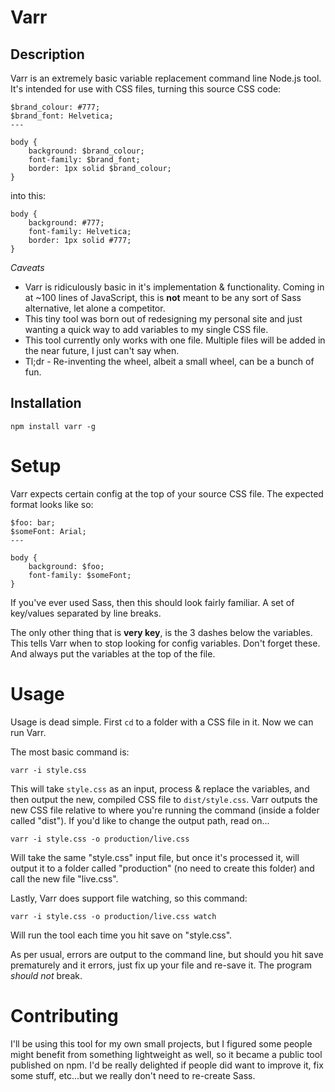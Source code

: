 # Varr

## Description

Varr is an extremely basic variable replacement command line Node.js tool. It's intended for use with CSS files, turning this source CSS code:

```
$brand_colour: #777;
$brand_font: Helvetica;
---

body {
	background: $brand_colour;
	font-family: $brand_font;
	border: 1px solid $brand_colour;
}

```

into this:

```
body {
	background: #777;
	font-family: Helvetica;
	border: 1px solid #777;
}
```

_Caveats_

- Varr is ridiculously basic in it's implementation & functionality. Coming in at ~100 lines of JavaScript, this is **not** meant to be any sort of Sass alternative, let alone a competitor.
- This tiny tool was born out of redesigning my personal site and just wanting a quick way to add variables to my single CSS file.
- This tool currently only works with one file. Multiple files will be added in the near future, I just can't say when.
- Tl;dr - Re-inventing the wheel, albeit a small wheel, can be a bunch of fun. 


## Installation

`npm install varr -g`

# Setup

Varr expects certain config at the top of your source CSS file. The expected format looks like so:

```
$foo: bar;
$someFont: Arial;
---

body {
	background: $foo;
	font-family: $someFont;
}
```

If you've ever used Sass, then this should look fairly familiar. A set of key/values separated by line breaks.

The only other thing that is **very key**, is the 3 dashes below the variables. This tells Varr when to stop looking for config variables. Don't forget these. And always put the variables at the top of the file.

# Usage

Usage is dead simple. First `cd` to a folder with a CSS file in it. Now we can run Varr.

The most basic command is:

`varr -i style.css`

This will take `style.css` as an input, process & replace the variables, and then output the new, compiled CSS file to `dist/style.css`. Varr outputs the new CSS file relative to where you're running the command (inside a folder called "dist"). If you'd like to change the output path, read on...

`varr -i style.css -o production/live.css`

Will take the same "style.css" input file, but once it's processed it, will output it to a folder called "production" (no need to create this folder) and call the new file "live.css".

Lastly, Varr does support file watching, so this command:

`varr -i style.css -o production/live.css watch`

Will run the tool each time you hit save on "style.css". 

As per usual, errors are output to the command line, but should you hit save prematurely and it errors, just fix up your file and re-save it. The program *should not* break.

# Contributing

I'll be using this tool for my own small projects, but I figured some people might benefit from something lightweight as well, so it became a public tool published on npm. I'd be really delighted if people did want to improve it, fix some stuff, etc...but we really don't need to re-create Sass.